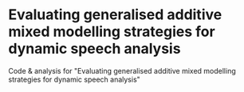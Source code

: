 # Evaluating generalised additive mixed modelling strategies for dynamic speech analysis
Code &amp; analysis for "Evaluating generalised additive mixed modelling strategies for dynamic speech analysis"
